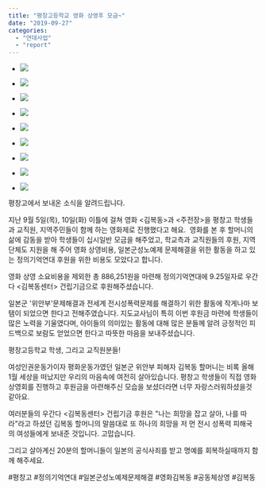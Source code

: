 ```yaml
---
title: "평창고등학교 영화 상영후 모금~"
date: "2019-09-27"
categories: 
  - "연대사업"
  - "report"
---
```


- ![](https://r2.womenandwar.net/2019/09/평창고등학교1-1024x768.jpg)
    
- ![](https://r2.womenandwar.net/2019/09/평창고등학교2-1024x768.jpg)
    
- ![](https://r2.womenandwar.net/2019/09/평창고등학교4.jpg)
    
- ![](https://r2.womenandwar.net/2019/09/평창고등학교6.jpg)
    
- ![](https://r2.womenandwar.net/2019/09/평창고등학교7-1024x768.jpg)
    
- ![](https://r2.womenandwar.net/2019/09/평창고등학교8.jpg)
    
- ![](https://r2.womenandwar.net/2019/09/평창고등학교9-1024x768.jpg)
    
- ![](https://r2.womenandwar.net/2019/09/평창고등학교11.jpg)
    
- ![](https://r2.womenandwar.net/2019/09/평창고등학교12.jpg)
    

평창고에서 보내온 소식을 알려드립니다. ​

지난 9월 5일(목), 10일(화) 이틀에 걸쳐 영화 <김복동>과 <주전장>을 평창고 학생들과 교직원, 지역주민들이 함께 하는 영화제로 진행했다고 해요. ​ 영화를 본 후 할머니의 삶에 감동을 받아 학생들이 십시일반 모금을 해주었고, 학교측과 교직원들의 후원, 지역단체도 지원을 해 주어 영화 상영비용, 일본군성노예제 문제해결을 위한 활동을 하고 있는 정의기억연대 후원을 위한 비용도 모았다고 합니다.

영화 상영 소요비용을 제외한 총 886,251원을 마련해 정의기억연대에 9.25일자로 우간다 <김복동센터> 건립기금으로 후원해주셨습니다. ​

일본군 '위안부'문제해결과 전세계 전시성폭력문제를 해결하기 위한 활동에 작게나마 보탬이 되었으면 한다고 전해주였습니다. 지도교사님이 특히 이번 후원금 마련에 학생들이 많은 노력을 기울였다며, 아이들의 의미있는 활동에 대해 많은 분들께 알려 긍정적인 피드백으로 보람도 얻었으면 한다고 따뜻한 마음을 보내주셨습니다.

평창고등학교 학생, 그리고 교직원분들! ​

여성인권운동가이자 평화운동가였던 일본군 위안부 피해자 김복동 할머니는 비록 올해 1월 세상을 떠났지만 우리의 마음속에 여전히 살아있습니다. 평창고 학생들이 직접 영화상영회를 진행하고 후원금을 마련해주신 모습을 보셨더라면 너무 자랑스러워하셨을것 같아요. ​

여러분들의 우간다 <김복동센터> 건립기금 후원은 "나는 희망을 잡고 살아, 나를 따라"라고 하셨던 김복동 할머니의 말씀대로 또 하나의 희망을 저 먼 전시 성폭력 피해국의 여성들에게 보내준 것입니다. 고맙습니다. ​

그리고 살아계신 20분의 할머니들이 일본의 공식사죄를 받고 명예를 회복하실때까지 함께 해주세요.

#평창고 #정의기억연대 #일본군성노예제문제해결 #영화김복동 #공동체상영 #김복동
